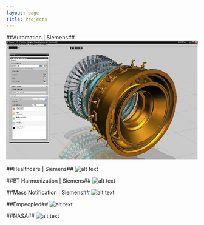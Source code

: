 ```yaml
---
layout: page
title: Projects
---
```


##Automation | Siemens##
![Siemens Automation](/public/automation.jpg "Siemens Automation")

##Healthcare | Siemens##
![alt text](/path/to/img.jpg "Title")

##BT Harmonization | Siemens##
![alt text](/path/to/img.jpg "Title")

##Mass Notification | Siemens##
![alt text](/path/to/img.jpg "Title")

##Empeopled##
![alt text](/path/to/img.jpg "Title")

##NASA##
![alt text](/path/to/img.jpg "Title")